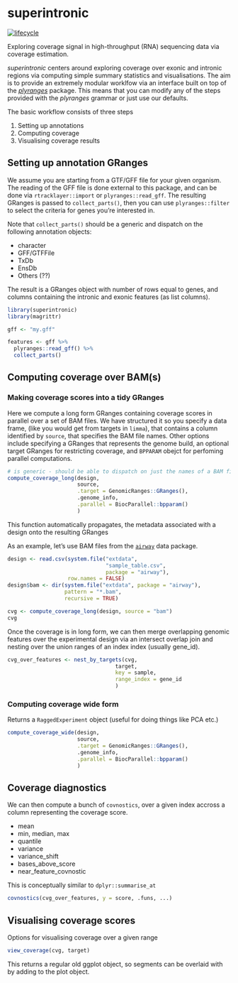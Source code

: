
<!-- README.md is generated from README.Rmd. Please edit that file -->

# superintronic

[![lifecycle](https://img.shields.io/badge/lifecycle-experimental-orange.svg)](https://www.tidyverse.org/lifecycle/#experimental)

Exploring coverage signal in high-throughput (RNA) sequencing data via
coverage estimation.

*superintronic* centers around exploring coverage over exonic and
intronic regions via computing simple summary statistics and
visualisations. The aim is to provide an extremely modular worklfow via
an interface built on top of the
[*plyranges*](https://sa-lee.github.io/plyranges/index.html) package.
This means that you can modify any of the steps provided with the
*plyranges* grammar or just use our defaults.

The basic workflow consists of three steps

1.  Setting up annotations
2.  Computing coverage
3.  Visualising coverage results

## Setting up annotation GRanges

We assume you are starting from a GTF/GFF file for your given organism.
The reading of the GFF file is done external to this package, and can be
done via `rtracklayer::import` or `plyranges::read_gff`. The resulting
GRanges is passed to `collect_parts()`, then you can use
`plyranges::filter` to select the criteria for genes you’re interested
in.

Note that `collect_parts()` should be a generic and dispatch on the
following annotation objects:

  - character
  - GFF/GTFFile
  - TxDb
  - EnsDb
  - Others (??)

The result is a GRanges object with number of rows equal to genes, and
columns containing the intronic and exonic features (as list columns).

``` r
library(superintronic)
library(magrittr)

gff <- "my.gff"

features <- gff %>% 
  plyranges::read_gff() %>% 
  collect_parts() 
```

## Computing coverage over BAM(s)

### Making coverage scores into a tidy GRanges

Here we compute a long form GRanges containing coverage scores in
parallel over a set of BAM files. We have structured it so you specify a
data frame, (like you would get from targets in `limma`), that contains
a column identified by `source`, that specifies the BAM file names.
Other options include specifying a GRanges that represents the genome
build, an optional target GRanges for restricting coverage, and
`BPPARAM` obejct for perfoming parallel computations.

``` r
# is generic - should be able to dispatch on just the names of a BAM file too
compute_coverage_long(design,
                      source,
                      .target = GenomicRanges::GRanges(),
                      .genome_info,
                      .parallel = BiocParallel::bpparam()
                      )
```

This function automatically propagates, the metadata associated with a
design onto the resulting GRanges

As an example, let’s use BAM files from the
[`airway`](https://bioconductor.org/packages/release/data/experiment/html/airway.html)
data package.

``` r
design <- read.csv(system.file("extdata", 
                               "sample_table.csv", 
                               package = "airway"),
                   row.names = FALSE)
design$bam <- dir(system.file("extdata", package = "airway"), 
                  pattern = "*.bam",
                  recursive = TRUE)

cvg <- compute_coverage_long(design, source = "bam")
cvg
```

Once the coverage is in long form, we can then merge overlapping genomic
features over the experimental design via an intersect overlap join and
nesting over the union ranges of an index index (usually gene\_id).

``` r
cvg_over_features <- nest_by_targets(cvg,
                                  target, 
                                  key = sample,
                                  range_index = gene_id
                                  )
```

### Computing coverage wide form

Returns a `RaggedExperiment` object (useful for doing things like PCA
etc.)

``` r
compute_coverage_wide(design,
                      source,
                      .target = GenomicRanges::GRanges(),
                      .genome_info,
                      .parallel = BiocParallel::bpparam()
                      )
```

## Coverage diagnostics

We can then compute a bunch of `covnostics`, over a given index accross
a column representing the coverage score.

  - mean
  - min, median, max
  - quantile
  - variance
  - variance\_shift
  - bases\_above\_score
  - near\_feature\_covnostic

This is conceptually similar to `dplyr::summarise_at`

``` r
covnostics(cvg_over_features, y = score, .funs, ...)
```

## Visualising coverage scores

Options for visualising coverage over a given range

``` r
view_coverage(cvg, target)
```

This returns a regular old ggplot object, so segments can be overlaid
with by adding to the plot object.

